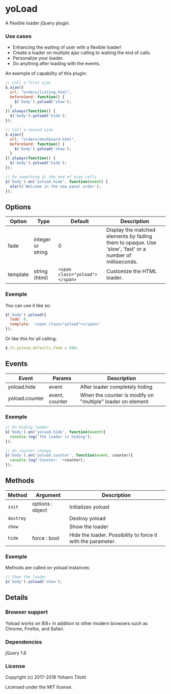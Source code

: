 # yoLoad
A flexible loader jQuery plugin.

### Use cases

* Enhancing the waiting of user with a flexible loader!
* Create a loader on multiple ajax calling to waiting the end of calls.
* Personalize your loader.
* Do anything after loading with the events.

An exemple of capability of this plugin:

```javascript
// Call a first ajax
$.ajax({
  url: "orders/listing.html",
  beforeSend: function() {
    $('body').yoload('show');
  }
}).always(function() {
  $('body').yoload('hide');
});
```
```javascript
// Call a second ajax
$.ajax({
  url: "orders/dashboard.html",
  beforeSend: function() {
    $('body').yoload('show');
  }
}).always(function() {
  $('body').yoload('hide');
});
```
```javascript
// Do something at the end of ajax calls
$('body').on('yoload.hide', function(event) {
  alert('Welcome in the new panel order');
});
```

## Options

Option | Type | Default | Description
------ | ---- | ------- | -----------
fade | integer or string | 0 | Display the matched elements by fading them to opaque. Use 'slow', 'fast' or a number of milliseconds.
template | string (html) | `<span class="yoload"></span>` | Customize the HTML loader.

### Exemple

You can use it like so:

```javascript
$('body').yoload({
  fade: 0,
  template: '<span class="yoload"></span>'
});
```

Or like this for all calling:

```javascript
$.fn.yoload.defaults.fade = 500;
```

## Events

Event | Params | Description
------ | -------- | -----------
yoload.hide | event | After loader completely hiding
yoload.counter | event, counter | When the counter is modify on "multiple" loader on element

### Exemple

```javascript
// On hiding loader
$('body').on('yoload.hide', function(event){
  console.log('The loader is hiding');
});
```
```javascript
// On counter change
$('body').on('yoload.counter', function(event, counter){
  console.log('Counter: '+counter);
});
```

## Methods

Method | Argument | Description
------ | -------- | -----------
`init` | options : object | Initializes yoload
`destroy` | | Destroy yoload
`show` | | Show the loader
`hide` | force : bool | Hide the loader. Possibility to force it with the parameter.

### Exemple

Methods are called on yoload instances:

```javascript
// Show the loader
$('body').yoload('show');
``` 

## Details

### Browser support

Yoload works on IE8+ in addition to other modern browsers such as Chrome, Firefox, and Safari.


### Dependencies

jQuery 1.8


### License

Copyright (c) 2017-2018 Yohann Tilotti

Licensed under the MIT license.
